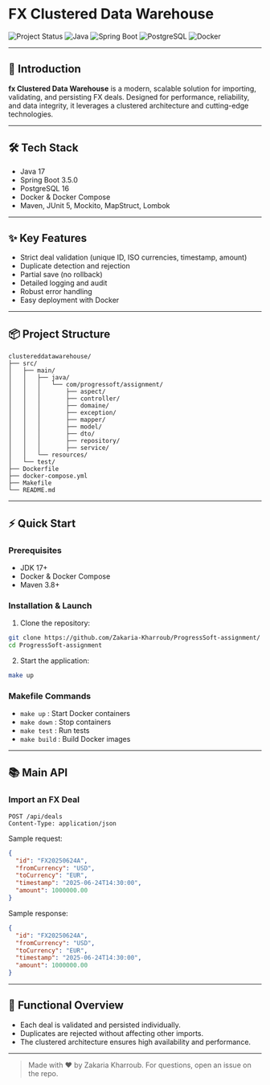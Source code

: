 # FX Clustered Data Warehouse 

![Project Status](https://img.shields.io/badge/Status-Production--Ready-green)
![Java](https://img.shields.io/badge/Java-17-orange)
![Spring Boot](https://img.shields.io/badge/Spring%20Boot-3.5.0-green)
![PostgreSQL](https://img.shields.io/badge/PostgreSQL-16-blue)
![Docker](https://img.shields.io/badge/Docker-Ready-blue)

---

## 🚀 Introduction

**fx Clustered Data Warehouse** is a modern, scalable solution for importing, validating, and persisting FX deals. Designed for performance, reliability, and data integrity, it leverages a clustered architecture and cutting-edge technologies.

---

## 🛠️ Tech Stack

- Java 17
- Spring Boot 3.5.0
- PostgreSQL 16
- Docker & Docker Compose
- Maven, JUnit 5, Mockito, MapStruct, Lombok

---

## ✨ Key Features

- Strict deal validation (unique ID, ISO currencies, timestamp, amount)
- Duplicate detection and rejection
- Partial save (no rollback)
- Detailed logging and audit
- Robust error handling
- Easy deployment with Docker

---

## 📦 Project Structure
```
clustereddatawarehouse/
├── src/
│   ├── main/
│   │   ├── java/
│   │   │   └── com/progressoft/assignment/
│   │   │       ├── aspect/
│   │   │       ├── controller/
│   │   │       ├── domaine/
│   │   │       ├── exception/
│   │   │       ├── mapper/
│   │   │       ├── model/
│   │   │       ├── dto/
│   │   │       ├── repository/
│   │   │       ├── service/
│   │   └── resources/
│   └── test/
├── Dockerfile
├── docker-compose.yml
├── Makefile
└── README.md
```

---

## ⚡ Quick Start

### Prerequisites
- JDK 17+
- Docker & Docker Compose
- Maven 3.8+

### Installation & Launch

1. Clone the repository:
```bash
git clone https://github.com/Zakaria-Kharroub/ProgressSoft-assignment/
cd ProgressSoft-assignment
```
2. Start the application:
```bash
make up
```

### Makefile Commands
- `make up` : Start Docker containers
- `make down` : Stop containers
- `make test` : Run tests
- `make build` : Build Docker images

---

## 📚 Main API

### Import an FX Deal

```
POST /api/deals
Content-Type: application/json
```

Sample request:
```json
{
  "id": "FX20250624A",
  "fromCurrency": "USD",
  "toCurrency": "EUR",
  "timestamp": "2025-06-24T14:30:00",
  "amount": 1000000.00
}
```

Sample response:
```json
{
  "id": "FX20250624A",
  "fromCurrency": "USD",
  "toCurrency": "EUR",
  "timestamp": "2025-06-24T14:30:00",
  "amount": 1000000.00
}
```

---

## 📖 Functional Overview

- Each deal is validated and persisted individually.
- Duplicates are rejected without affecting other imports.
- The clustered architecture ensures high availability and performance.

---

> Made with ❤️ by Zakaria Kharroub. For questions, open an issue on the repo.
